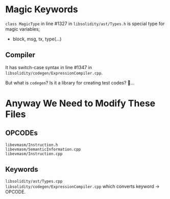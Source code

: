 # Magic Keywords
```class MagicType``` in line #1327 in ```libsolidity/ast/Types.h``` is special type for magic variables;
* block, msg, tx, type(…)

## Compiler
It has switch-case syntax in line #1347 in ```libsolidity/codegen/ExpressionCompiler.cpp```.

But what is ```codegen```? Is it a library for creating test codes? 🤔...

# Anyway We Need to Modify These Files

## OPCODEs
```libevmasm/Instruction.h```   
```libevmasm/SemanticInformation.cpp```   
```libevmasm/Instruction.cpp```   

## Keywords
```libsolidity/ast/Types.cpp```   
```libsolidity/codegen/ExpressionCompiler.cpp``` which converts keyword -> OPCODE.   
